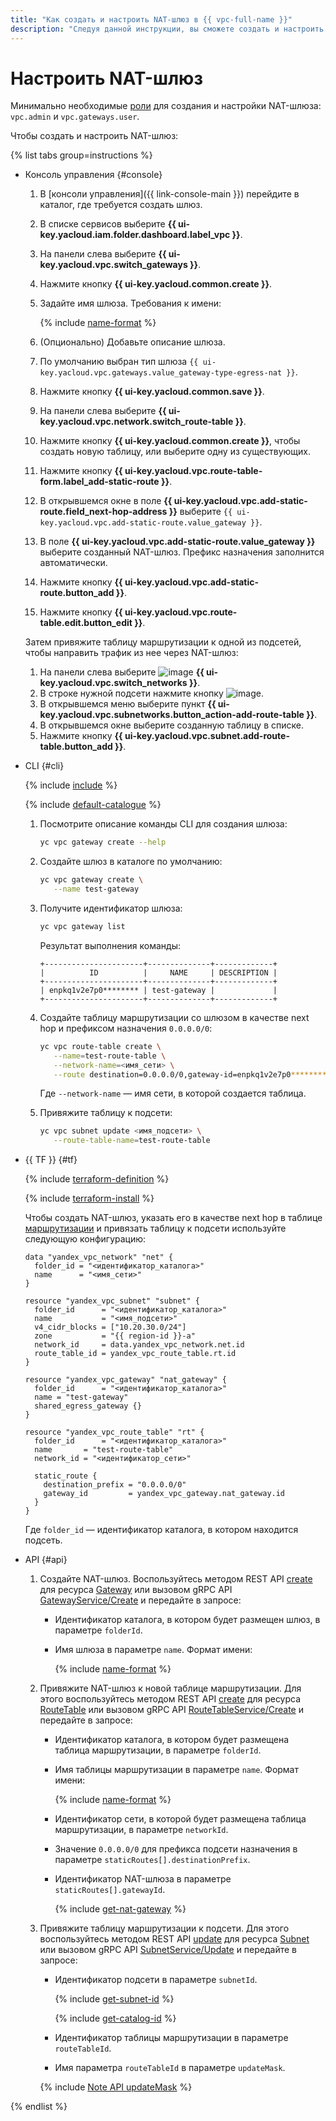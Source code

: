```yaml
---
title: "Как создать и настроить NAT-шлюз в {{ vpc-full-name }}"
description: "Следуя данной инструкции, вы сможете создать и настроить NAT-шлюз." 
---
```


# Настроить NAT-шлюз


Минимально необходимые [роли](../security/#roles-list) для создания и настройки NAT-шлюза: `vpc.admin` и `vpc.gateways.user`.

Чтобы создать и настроить NAT-шлюз:

{% list tabs group=instructions %}

- Консоль управления {#console}

  1. В [консоли управления]({{ link-console-main }}) перейдите в каталог, где требуется создать шлюз.
  1. В списке сервисов выберите **{{ ui-key.yacloud.iam.folder.dashboard.label_vpc }}**.
  1. На панели слева выберите **{{ ui-key.yacloud.vpc.switch_gateways }}**.
  1. Нажмите кнопку **{{ ui-key.yacloud.common.create }}**.
  1. Задайте имя шлюза. Требования к имени:

      {% include [name-format](../../_includes/name-format.md) %}
   
  1. (Опционально) Добавьте описание шлюза.
  1. По умолчанию выбран тип шлюза `{{ ui-key.yacloud.vpc.gateways.value_gateway-type-egress-nat }}`.
  1. Нажмите кнопку **{{ ui-key.yacloud.common.save }}**.
  1. На панели слева выберите **{{ ui-key.yacloud.vpc.network.switch_route-table }}**.
  1. Нажмите кнопку **{{ ui-key.yacloud.common.create }}**, чтобы создать новую таблицу, или выберите одну из существующих.
  1. Нажмите кнопку **{{ ui-key.yacloud.vpc.route-table-form.label_add-static-route }}**.
  1. В открывшемся окне в поле **{{ ui-key.yacloud.vpc.add-static-route.field_next-hop-address }}** выберите `{{ ui-key.yacloud.vpc.add-static-route.value_gateway }}`.
  1. В поле **{{ ui-key.yacloud.vpc.add-static-route.value_gateway }}** выберите созданный NAT-шлюз. Префикс назначения заполнится автоматически.
  1. Нажмите кнопку **{{ ui-key.yacloud.vpc.add-static-route.button_add }}**.
  1. Нажмите кнопку **{{ ui-key.yacloud.vpc.route-table.edit.button_edit }}**. 

  Затем привяжите таблицу маршрутизации к одной из подсетей, чтобы направить трафик из нее через NAT-шлюз:

  1. На панели слева выберите ![image](../../_assets/console-icons/nodes-right.svg) **{{ ui-key.yacloud.vpc.switch_networks }}**.
  1. В строке нужной подсети нажмите кнопку ![image](../../_assets/console-icons/ellipsis.svg).
  1. В открывшемся меню выберите пункт **{{ ui-key.yacloud.vpc.subnetworks.button_action-add-route-table }}**.
  1. В открывшемся окне выберите созданную таблицу в списке.
  1. Нажмите кнопку **{{ ui-key.yacloud.vpc.subnet.add-route-table.button_add }}**.

- CLI {#cli}

  {% include [include](../../_includes/cli-install.md) %}

  {% include [default-catalogue](../../_includes/default-catalogue.md) %}
  
  1. Посмотрите описание команды CLI для создания шлюза:

      ```bash
      yc vpc gateway create --help
      ```

  1. Создайте шлюз в каталоге по умолчанию:

     ```bash
     yc vpc gateway create \
        --name test-gateway
     ```
  1. Получите идентификатор шлюза:

     ```bash
     yc vpc gateway list
     ```

     Результат выполнения команды:

     ```text
     +----------------------+--------------+-------------+
     |          ID          |     NAME     | DESCRIPTION |
     +----------------------+--------------+-------------+
     | enpkq1v2e7p0******** | test-gateway |             |
     +----------------------+--------------+-------------+
     ```

  1. Создайте таблицу маршрутизации со шлюзом в качестве next hop и префиксом назначения `0.0.0.0/0`:

     ```bash
     yc vpc route-table create \
        --name=test-route-table \
        --network-name=<имя_сети> \
        --route destination=0.0.0.0/0,gateway-id=enpkq1v2e7p0********
     ```

     Где `--network-name` — имя сети, в которой создается таблица.

  1. Привяжите таблицу к подсети:

     ```bash
     yc vpc subnet update <имя_подсети> \
        --route-table-name=test-route-table
     ```

- {{ TF }} {#tf}

  {% include [terraform-definition](../../_tutorials/_tutorials_includes/terraform-definition.md) %}

  {% include [terraform-install](../../_includes/terraform-install.md) %}
  
  Чтобы создать NAT-шлюз, указать его в качестве next hop в таблице [маршрутизации](../concepts/static-routes.md) и привязать таблицу к подсети используйте следующую конфигурацию:
  
  ```hcl
  data "yandex_vpc_network" "net" {
    folder_id = "<идентификатор_каталога>"
    name      = "<имя_сети>"
  }

  resource "yandex_vpc_subnet" "subnet" {
    folder_id      = "<идентификатор_каталога>"
    name           = "<имя_подсети>"
    v4_cidr_blocks = ["10.20.30.0/24"]
    zone           = "{{ region-id }}-a"
    network_id     = data.yandex_vpc_network.net.id
    route_table_id = yandex_vpc_route_table.rt.id
  }

  resource "yandex_vpc_gateway" "nat_gateway" {
    folder_id      = "<идентификатор_каталога>"
    name = "test-gateway"
    shared_egress_gateway {}
  }

  resource "yandex_vpc_route_table" "rt" {
    folder_id      = "<идентификатор_каталога>"
    name       = "test-route-table"
    network_id = "<идентификатор_сети>"

    static_route {
      destination_prefix = "0.0.0.0/0"
      gateway_id         = yandex_vpc_gateway.nat_gateway.id
    }
  }
  ```

  Где `folder_id` — идентификатор каталога, в котором находится подсеть.

- API {#api}

  1. Создайте NAT-шлюз. Воспользуйтесь методом REST API [create](../api-ref/Gateway/create.md) для ресурса [Gateway](../api-ref/Gateway/index.md) или вызовом gRPC API [GatewayService/Create](../api-ref/grpc/gateway_service.md#Create) и передайте в запросе:

      * Идентификатор каталога, в котором будет размещен шлюз, в параметре `folderId`.
      * Имя шлюза в параметре `name`. Формат имени:

          {% include [name-format](../../_includes/name-format.md) %}

  1. Привяжите NAT-шлюз к новой таблице маршрутизации. Для этого воспользуйтесь методом REST API [create](../api-ref/RouteTable/create.md) для ресурса [RouteTable](../api-ref/RouteTable/index.md) или вызовом gRPC API [RouteTableService/Create](../api-ref/grpc/route_table_service.md#Create) и передайте в запросе:

      * Идентификатор каталога, в котором будет размещена таблица маршрутизации, в параметре `folderId`.
      * Имя таблицы маршрутизации в параметре `name`. Формат имени:

        {% include [name-format](../../_includes/name-format.md) %}
      * Идентификатор сети, в которой будет размещена таблица маршрутизации, в параметре `networkId`.
      * Значение `0.0.0.0/0` для префикса подсети назначения в параметре `staticRoutes[].destinationPrefix`.
      * Идентификатор NAT-шлюза в параметре `staticRoutes[].gatewayId`.

        {% include [get-nat-gateway](../../_includes/vpc/get-nat-gateway.md) %}

  1. Привяжите таблицу маршрутизации к подсети. Для этого воспользуйтесь методом REST API [update](../api-ref/Subnet/update.md) для ресурса [Subnet](../api-ref/Subnet/index.md) или вызовом gRPC API [SubnetService/Update](../api-ref/grpc/subnet_service.md#Update) и передайте в запросе:

      * Идентификатор подсети в параметре `subnetId`.

        {% include [get-subnet-id](../../_includes/vpc/get-subnet-id.md) %}

        {% include [get-catalog-id](../../_includes/get-catalog-id.md) %}

      * Идентификатор таблицы маршрутизации в параметре `routeTableId`.
      * Имя параметра `routeTableId` в параметре `updateMask`.

      {% include [Note API updateMask](../../_includes/note-api-updatemask.md) %}

{% endlist %}

